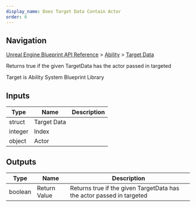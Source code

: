```yaml
---
display_name: Does Target Data Contain Actor
order: 6
---
```

## Navigation

[Unreal Engine Blueprint API Reference](https://dev.epicgames.com/documentation/en-us/unreal-engine/BlueprintAPI) > [Ability](https://dev.epicgames.com/documentation/en-us/unreal-engine/BlueprintAPI/Ability) > [Target Data](https://dev.epicgames.com/documentation/en-us/unreal-engine/BlueprintAPI/Ability/TargetData)

Returns true if the given TargetData has the actor passed in targeted

Target is Ability System Blueprint Library

## Inputs

| Type | Name | Description |
| --- | --- | --- |
| struct | Target Data |  |
| integer | Index |  |
| object | Actor |  |

## Outputs

| Type | Name | Description |
| --- | --- | --- |
| boolean | Return Value | Returns true if the given TargetData has the actor passed in targeted |
